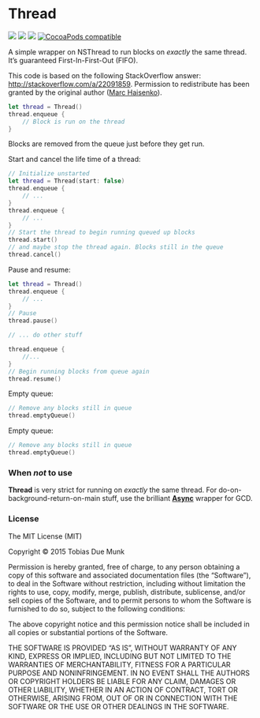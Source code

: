 # Thread
[![](http://img.shields.io/badge/Swift-2.1-blue.svg)](https://developer.apple.com/swift) [![](http://img.shields.io/badge/Platforms-iOS_|%20OS%20X_|%20tvOS_|%20watchOS-blue.svg)]()
[![](https://travis-ci.org/duemunk/Thread.svg)](https://travis-ci.org/duemunk/Thread)
[![CocoaPods compatible](https://img.shields.io/badge/CocoaPods-compatible-4BC51D.svg)](https://cocoapods.org/pods/Thread)

A simple wrapper on NSThread to run blocks on *exactly* the same thread. It’s guaranteed First-In-First-Out (FIFO). 

This code is based on the following StackOverflow answer: http://stackoverflow.com/a/22091859. Permission to redistribute has been granted by the original author ([Marc Haisenko](https://github.com/darkdust)).

```swift
let thread = Thread()
thread.enqueue {
    // Block is run on the thread
}
```
Blocks are removed from the queue just before they get run.

Start and cancel the life time of a thread:
```swift
// Initialize unstarted
let thread = Thread(start: false)
thread.enqueue {
    // ...
}
thread.enqueue {
    // ...
}
// Start the thread to begin running queued up blocks
thread.start()
// and maybe stop the thread again. Blocks still in the queue
thread.cancel()
```

Pause and resume:
```swift
let thread = Thread()
thread.enqueue {
    // ...
}
// Pause
thread.pause()

// ... do other stuff

thread.enqueue {
    //...
}
// Begin running blocks from queue again
thread.resume()
```

Empty queue:
```swift
// Remove any blocks still in queue
thread.emptyQueue()
```

Empty queue:
```swift
// Remove any blocks still in queue
thread.emptyQueue()
```

### When *not* to use
**Thread** is very strict for running on *exactly* the same thread. For do-on-background-return-on-main stuff, use the brilliant [**Async**](https://github.com/duemunk/Async) wrapper for GCD.

### License
The MIT License (MIT)

Copyright © 2015 Tobias Due Munk

Permission is hereby granted, free of charge, to any person obtaining a copy of this software and associated documentation files (the “Software”), to deal in the Software without restriction, including without limitation the rights to use, copy, modify, merge, publish, distribute, sublicense, and/or sell copies of the Software, and to permit persons to whom the Software is furnished to do so, subject to the following conditions:

The above copyright notice and this permission notice shall be included in all copies or substantial portions of the Software.

THE SOFTWARE IS PROVIDED “AS IS”, WITHOUT WARRANTY OF ANY KIND, EXPRESS OR IMPLIED, INCLUDING BUT NOT LIMITED TO THE WARRANTIES OF MERCHANTABILITY, FITNESS FOR A PARTICULAR PURPOSE AND NONINFRINGEMENT. IN NO EVENT SHALL THE AUTHORS OR COPYRIGHT HOLDERS BE LIABLE FOR ANY CLAIM, DAMAGES OR OTHER LIABILITY, WHETHER IN AN ACTION OF CONTRACT, TORT OR OTHERWISE, ARISING FROM, OUT OF OR IN CONNECTION WITH THE SOFTWARE OR THE USE OR OTHER DEALINGS IN THE SOFTWARE.
